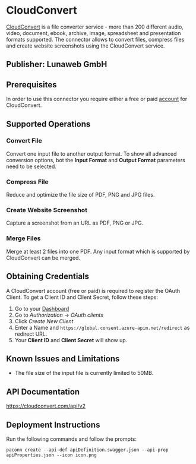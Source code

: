 # CloudConvert

[CloudConvert](https://cloudconvert.com) is a file converter service - more than 200 different audio, video, document, ebook, archive, image,
spreadsheet and presentation formats supported. The connector allows to convert files, compress files and create website
screenshots using the CloudConvert service.

## Publisher: Lunaweb GmbH

## Prerequisites

In order to use this connector you require either a free or paid [account](https://cloudconvert.com/register) for CloudConvert.

## Supported Operations

### Convert File

Convert one input file to another output format.
To show all advanced conversion options, bot the **Input Format** and **Output Format** parameters need to be selected.

### Compress File

Reduce and optimize the file size of PDF, PNG and JPG files.

### Create Website Screenshot

Capture a screenshot from an URL as PDF, PNG or JPG.

### Merge Files

Merge at least 2 files into one PDF. Any input format which is supported by CloudConvert can be merged.

## Obtaining Credentials
A CloudConvert account (free or paid) is required to register the OAuth Client. To get a Client ID and Client Secret, follow these steps:

1. Go to your [Dashboard](https://cloudconvert.com/dashboard)
2. Go to *Authorization* -> *OAuth clients*
3. Click *Create New Client*
4. Enter a Name and `https://global.consent.azure-apim.net/redirect` as redirect URL.
5. Your **Client ID** and **Client Secret** will show up.

## Known Issues and Limitations

* The file size of the input file is currently limited to 50MB.

## API Documentation
https://cloudconvert.com/api/v2

## Deployment Instructions
Run the following commands and follow the prompts:
```paconn
paconn create --api-def apiDefinition.swagger.json --api-prop apiProperties.json --icon icon.png
```